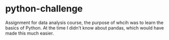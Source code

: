 # python-challenge

Assignment for data analysis course, the purpose of whcih was to learn the basics of Python. At the time I didn't know about pandas, which would have made this much easier.
